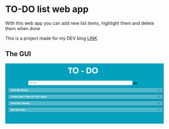 # TO-DO list web app
With this web app you can add new list items,
highlight them and delete them when done

This is a project made for my DEV blog [LINK](https://dev.to/miljkovicjovan/making-a-to-do-list-web-app-using-simple-javascript-2a0c)

## The GUI 
![screenshot of the web apps GUI](https://github.com/miljkovicjovan/to-do-site/blob/main/public/Screenshot.png)
